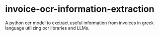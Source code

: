 # invoice-ocr-information-extraction
A python ocr model to exctract useful information from invoices in greek language utilizing ocr libraries and LLMs.
